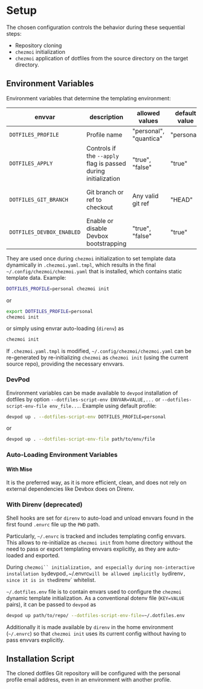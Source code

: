 # Setup

The chosen configuration controls the behavior during these sequential steps:

- Repository cloning
- `chezmoi` initialization
- `chezmoi` application of dotfiles from the source directory on the target directory.

## Environment Variables

Environment variables that determine the templating environment:

| envvar | description | allowed values | default value | on invalid value |
| --------------- | --------------- | --------------- | --------------- | --------------- |
| `DOTFILES_PROFILE` | Profile name | "personal", "quantica" | "personal" | Use default |
| `DOTFILES_APPLY` | Controls if the `--apply` flag is passed during initialization | "true", "false" | "true" | WARNING; Use default |
| `DOTFILES_GIT_BRANCH` | Git branch or ref to checkout | Any valid git ref | "HEAD" | WARNING; Disable chezmoi apply |
| `DOTFILES_DEVBOX_ENABLED` | Enable or disable Devbox bootstrapping | "true", "false" | "true" | ERROR |

They are used once during `chezmoi` initialization to set template data
dynamically in `.chezmoi.yaml.tmpl`, which results in the final
`~/.config/chezmoi/chezmoi.yaml` that is installed, which contains static
template data. Example:

```sh
DOTFILES_PROFILE=personal chezmoi init
```

or

```sh
export DOTFILES_PROFILE=personal
chezmoi init
```

or simply using envrar auto-loading (`direnv`) as

```sh
chezmoi init
```

If `.chezmoi.yaml.tmpl` is modified, `~/.config/chezmoi/chezmoi.yaml` can be
re-generated by re-initializing `chezmoi` as `chezmoi init` (using the current
source repo), providing the necessary envvars.

### DevPod

Environment variables can be made available to `devpod` installation of
dotfiles by option `--dotfiles-script-env ENVVAR=VALUE,...` or
`--dotfiles-script-env-file env_file...`. Example using default profile:

```sh
devpod up . --dotfiles-script-env DOTFILES_PROFILE=personal
```

or

```sh
devpod up . --dotfiles-script-env-file path/to/env/file
```

### Auto-Loading Environment Variables

#### With Mise

It is the preferred way, as it is more efficient, clean, and does not rely on
external dependencies like Devbox does on Direnv.

### With Direnv (deprecated)

Shell hooks are set for `direnv` to auto-load and unload envvars found in the
first found `.envrc` file up the `PWD` path.

Particularly, `~/.envrc` is tracked and includes templating config envvars.
This allows to re-initialize as `chezmoi init` from home directory without the
need to pass or export templating envvars explicitly, as they are auto-loaded
and exported.

During `chezmoi`` initialization, and especially during non-interactive
installation by`devpod`,`~/.envrc` will be allowed implicitly by `direnv`,
since it is in the`direnv` whitelist.

`~/.dotfiles.env` file is to contain envars used to configure the `chezmoi`
dynamic template initialization. As a conventional dotenv file (`KEY=VALUE`
pairs), it can be passed to `devpod` as

```sh
devpod up path/to/repo/ --dotfiles-script-env-file=~/.dotfiles.env
```

Additionally it is made available by `direnv` in the home environment
(`~/.envrc`) so that `chezmoi init` uses its current config without having to
pass envvars explicitly.

## Installation Script

The cloned dotfiles Git repository will be configured with the personal profile
email address, even in an environment with another profile.
